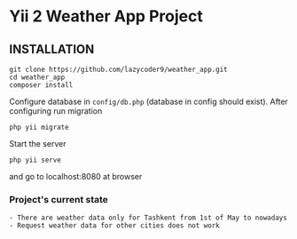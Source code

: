 Yii 2 Weather App Project
============================

## INSTALLATION
```
git clone https://github.com/lazycoder9/weather_app.git
cd weather_app
composer install
```
Configure database in `config/db.php` (database in config should exist).
After configuring run migration
```
php yii migrate
```
Start the server
```
php yii serve
```
and go to localhost:8080 at browser

### Project's current state
```
- There are weather data only for Tashkent from 1st of May to nowadays
- Request weather data for other cities does not work
```
